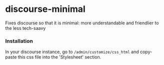 discourse-minimal
=================

Fixes discourse so that it is minimal: more understandable and friendlier to the less tech-saavy

### Installation

In your discourse instance, go to ```/admin/customize/css_html``` and copy-paste this css file into the 'Stylesheet' section.
